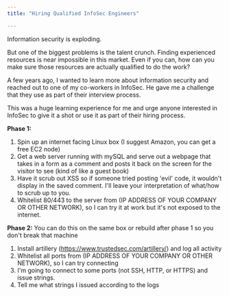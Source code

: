 ```yaml
---
title: "Hiring Qualified InfoSec Engineers"

---
```

Information security is exploding.

But one of the biggest problems is the talent crunch.  Finding experienced resources is near impossible in this market.  Even if you can, how can you make sure those resources are actually qualified to do the work?

A few years ago, I wanted to learn more about information security and reached out to one of my co-workers in InfoSec.  He gave me a challenge that they use as part of their interview process.

This was a huge learning experience for me and urge anyone interested in InfoSec to give it a shot or use it as part of their hiring process.

**Phase 1:**
1. Spin up an internet facing Linux box (I suggest Amazon, you can get a free EC2 node)
2. Get a web server running with mySQL and serve out a webpage that takes in a form as a comment and posts it back on the screen for the visitor to see (kind of like a guest book)
3. Have it scrub out XSS so if someone tried posting 'evil' code, it wouldn't display in the saved comment.  I'll leave your interpretation of what/how to scrub up to you.
4. Whitelist 80/443 to the server from (IP ADDRESS OF YOUR COMPANY OR OTHER NETWORK), so I can try it at work but it's not exposed to the internet.
 
**Phase 2:**
You can do this on the same box or rebuild after phase 1 so you don't break that machine
1. Install artillery (https://www.trustedsec.com/artillery/) and log all activity
2. Whitelist all ports from (IP ADDRESS OF YOUR COMPANY OR OTHER NETWORK), so I can try connecting
3. I'm going to connect to some ports (not SSH, HTTP, or HTTPS) and issue strings.
4. Tell me what strings I issued according to the logs

